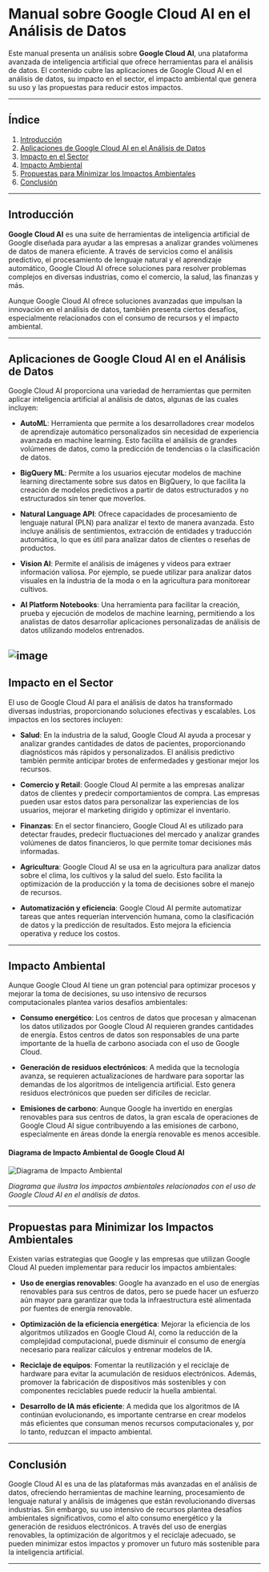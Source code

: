 # Manual sobre Google Cloud AI en el Análisis de Datos

Este manual presenta un análisis sobre **Google Cloud AI**, una plataforma avanzada de inteligencia artificial que ofrece herramientas para el análisis de datos. El contenido cubre las aplicaciones de Google Cloud AI en el análisis de datos, su impacto en el sector, el impacto ambiental que genera su uso y las propuestas para reducir estos impactos.

---

## Índice
1. [Introducción](#introducción)
2. [Aplicaciones de Google Cloud AI en el Análisis de Datos](#aplicaciones-de-google-cloud-ai-en-el-análisis-de-datos)
3. [Impacto en el Sector](#impacto-en-el-sector)
4. [Impacto Ambiental](#impacto-ambiental)
5. [Propuestas para Minimizar los Impactos Ambientales](#propuestas-para-minimizar-los-impactos-ambientales)
6. [Conclusión](#conclusión)

---

## Introducción

**Google Cloud AI** es una suite de herramientas de inteligencia artificial de Google diseñada para ayudar a las empresas a analizar grandes volúmenes de datos de manera eficiente. A través de servicios como el análisis predictivo, el procesamiento de lenguaje natural y el aprendizaje automático, Google Cloud AI ofrece soluciones para resolver problemas complejos en diversas industrias, como el comercio, la salud, las finanzas y más.

Aunque Google Cloud AI ofrece soluciones avanzadas que impulsan la innovación en el análisis de datos, también presenta ciertos desafíos, especialmente relacionados con el consumo de recursos y el impacto ambiental.

---

## Aplicaciones de Google Cloud AI en el Análisis de Datos

Google Cloud AI proporciona una variedad de herramientas que permiten aplicar inteligencia artificial al análisis de datos, algunas de las cuales incluyen:

- **AutoML**: Herramienta que permite a los desarrolladores crear modelos de aprendizaje automático personalizados sin necesidad de experiencia avanzada en machine learning. Esto facilita el análisis de grandes volúmenes de datos, como la predicción de tendencias o la clasificación de datos.

- **BigQuery ML**: Permite a los usuarios ejecutar modelos de machine learning directamente sobre sus datos en BigQuery, lo que facilita la creación de modelos predictivos a partir de datos estructurados y no estructurados sin tener que moverlos.

- **Natural Language API**: Ofrece capacidades de procesamiento de lenguaje natural (PLN) para analizar el texto de manera avanzada. Esto incluye análisis de sentimientos, extracción de entidades y traducción automática, lo que es útil para analizar datos de clientes o reseñas de productos.

- **Vision AI**: Permite el análisis de imágenes y videos para extraer información valiosa. Por ejemplo, se puede utilizar para analizar datos visuales en la industria de la moda o en la agricultura para monitorear cultivos.

- **AI Platform Notebooks**: Una herramienta para facilitar la creación, prueba y ejecución de modelos de machine learning, permitiendo a los analistas de datos desarrollar aplicaciones personalizadas de análisis de datos utilizando modelos entrenados.


![image](https://github.com/user-attachments/assets/9d000807-01bc-4d8f-8e10-889d36505846)
---

## Impacto en el Sector

El uso de Google Cloud AI para el análisis de datos ha transformado diversas industrias, proporcionando soluciones efectivas y escalables. Los impactos en los sectores incluyen:

- **Salud**: En la industria de la salud, Google Cloud AI ayuda a procesar y analizar grandes cantidades de datos de pacientes, proporcionando diagnósticos más rápidos y personalizados. El análisis predictivo también permite anticipar brotes de enfermedades y gestionar mejor los recursos.

- **Comercio y Retail**: Google Cloud AI permite a las empresas analizar datos de clientes y predecir comportamientos de compra. Las empresas pueden usar estos datos para personalizar las experiencias de los usuarios, mejorar el marketing dirigido y optimizar el inventario.

- **Finanzas**: En el sector financiero, Google Cloud AI es utilizado para detectar fraudes, predecir fluctuaciones del mercado y analizar grandes volúmenes de datos financieros, lo que permite tomar decisiones más informadas.

- **Agricultura**: Google Cloud AI se usa en la agricultura para analizar datos sobre el clima, los cultivos y la salud del suelo. Esto facilita la optimización de la producción y la toma de decisiones sobre el manejo de recursos.

- **Automatización y eficiencia**: Google Cloud AI permite automatizar tareas que antes requerían intervención humana, como la clasificación de datos y la predicción de resultados. Esto mejora la eficiencia operativa y reduce los costos.

---

## Impacto Ambiental

Aunque Google Cloud AI tiene un gran potencial para optimizar procesos y mejorar la toma de decisiones, su uso intensivo de recursos computacionales plantea varios desafíos ambientales:

- **Consumo energético**: Los centros de datos que procesan y almacenan los datos utilizados por Google Cloud AI requieren grandes cantidades de energía. Estos centros de datos son responsables de una parte importante de la huella de carbono asociada con el uso de Google Cloud.

- **Generación de residuos electrónicos**: A medida que la tecnología avanza, se requieren actualizaciones de hardware para soportar las demandas de los algoritmos de inteligencia artificial. Esto genera residuos electrónicos que pueden ser difíciles de reciclar.

- **Emisiones de carbono**: Aunque Google ha invertido en energías renovables para sus centros de datos, la gran escala de operaciones de Google Cloud AI sigue contribuyendo a las emisiones de carbono, especialmente en áreas donde la energía renovable es menos accesible.

#### Diagrama de Impacto Ambiental de Google Cloud AI

![Diagrama de Impacto Ambiental](path/to/diagrama_impacto_ambiental.png)

*Diagrama que ilustra los impactos ambientales relacionados con el uso de Google Cloud AI en el análisis de datos.*

---

## Propuestas para Minimizar los Impactos Ambientales

Existen varias estrategias que Google y las empresas que utilizan Google Cloud AI pueden implementar para reducir los impactos ambientales:

- **Uso de energías renovables**: Google ha avanzado en el uso de energías renovables para sus centros de datos, pero se puede hacer un esfuerzo aún mayor para garantizar que toda la infraestructura esté alimentada por fuentes de energía renovable.

- **Optimización de la eficiencia energética**: Mejorar la eficiencia de los algoritmos utilizados en Google Cloud AI, como la reducción de la complejidad computacional, puede disminuir el consumo de energía necesario para realizar cálculos y entrenar modelos de IA.

- **Reciclaje de equipos**: Fomentar la reutilización y el reciclaje de hardware para evitar la acumulación de residuos electrónicos. Además, promover la fabricación de dispositivos más sostenibles y con componentes reciclables puede reducir la huella ambiental.

- **Desarrollo de IA más eficiente**: A medida que los algoritmos de IA continúan evolucionando, es importante centrarse en crear modelos más eficientes que consuman menos recursos computacionales y, por lo tanto, reduzcan el impacto ambiental.

---

## Conclusión

Google Cloud AI es una de las plataformas más avanzadas en el análisis de datos, ofreciendo herramientas de machine learning, procesamiento de lenguaje natural y análisis de imágenes que están revolucionando diversas industrias. Sin embargo, su uso intensivo de recursos plantea desafíos ambientales significativos, como el alto consumo energético y la generación de residuos electrónicos. A través del uso de energías renovables, la optimización de algoritmos y el reciclaje adecuado, se pueden minimizar estos impactos y promover un futuro más sostenible para la inteligencia artificial.

---

